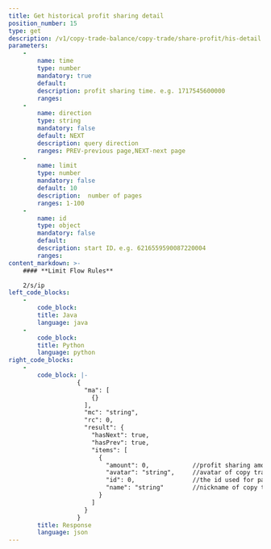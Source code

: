 ```yaml
---
title: Get historical profit sharing detail
position_number: 15
type: get
description: /v1/copy-trade-balance/copy-trade/share-profit/his-detail
parameters:
    -
        name: time
        type: number
        mandatory: true
        default:
        description: profit sharing time. e.g. 1717545600000
        ranges: 
    -
        name: direction
        type: string
        mandatory: false
        default: NEXT
        description: query direction
        ranges: PREV-previous page,NEXT-next page
    -
        name: limit
        type: number
        mandatory: false
        default: 10
        description:  number of pages
        ranges: 1-100
    -
        name: id
        type: object
        mandatory: false
        default: 
        description: start ID，e.g. 6216559590087220004
        ranges:
content_markdown: >-
    #### **Limit Flow Rules**

    2/s/ip
left_code_blocks:
    -
        code_block:
        title: Java
        language: java
    -
        code_block:
        title: Python
        language: python
right_code_blocks:
    -
        code_block: |-
                   {
                     "ma": [
                       {}
                     ],
                     "mc": "string",
                     "rc": 0,
                     "result": {
                       "hasNext": true,
                       "hasPrev": true,
                       "items": [
                         {
                           "amount": 0,            //profit sharing amount.
                           "avatar": "string",     //avatar of copy trader.
                           "id": 0,                //the id used for pagination query.
                           "name": "string"        //nickname of copy trader.
                         }
                       ]
                     }
                   }
        title: Response
        language: json
---
```

